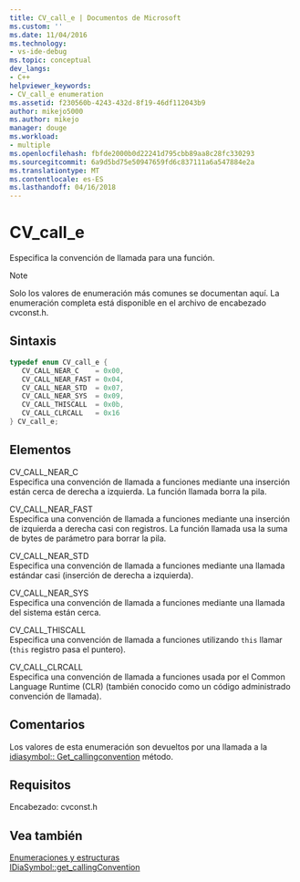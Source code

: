 ```yaml
---
title: CV_call_e | Documentos de Microsoft
ms.custom: ''
ms.date: 11/04/2016
ms.technology:
- vs-ide-debug
ms.topic: conceptual
dev_langs:
- C++
helpviewer_keywords:
- CV_call_e enumeration
ms.assetid: f230560b-4243-432d-8f19-46df112043b9
author: mikejo5000
ms.author: mikejo
manager: douge
ms.workload:
- multiple
ms.openlocfilehash: fbfde2000b0d22241d795cbb89aa8c28fc330293
ms.sourcegitcommit: 6a9d5bd75e50947659fd6c837111a6a547884e2a
ms.translationtype: MT
ms.contentlocale: es-ES
ms.lasthandoff: 04/16/2018
---
```

# <a name="cvcalle"></a>CV_call_e
Especifica la convención de llamada para una función.  
  
> [!NOTE]
>  Solo los valores de enumeración más comunes se documentan aquí. La enumeración completa está disponible en el archivo de encabezado cvconst.h.  
  
## <a name="syntax"></a>Sintaxis  
  
```C++  
typedef enum CV_call_e {   
   CV_CALL_NEAR_C    = 0x00,  
   CV_CALL_NEAR_FAST = 0x04,  
   CV_CALL_NEAR_STD  = 0x07,  
   CV_CALL_NEAR_SYS  = 0x09,  
   CV_CALL_THISCALL  = 0x0b,  
   CV_CALL_CLRCALL   = 0x16  
} CV_call_e;  
```  
  
## <a name="elements"></a>Elementos  
 CV_CALL_NEAR_C  
 Especifica una convención de llamada a funciones mediante una inserción están cerca de derecha a izquierda. La función llamada borra la pila.  
  
 CV_CALL_NEAR_FAST  
 Especifica una convención de llamada a funciones mediante una inserción de izquierda a derecha casi con registros. La función llamada usa la suma de bytes de parámetro para borrar la pila.  
  
 CV_CALL_NEAR_STD  
 Especifica una convención de llamada a funciones mediante una llamada estándar casi (inserción de derecha a izquierda).  
  
 CV_CALL_NEAR_SYS  
 Especifica una convención de llamada a funciones mediante una llamada del sistema están cerca.  
  
 CV_CALL_THISCALL  
 Especifica una convención de llamada a funciones utilizando `this` llamar (`this` registro pasa el puntero).  
  
 CV_CALL_CLRCALL  
 Especifica una convención de llamada a funciones usada por el Common Language Runtime (CLR) (también conocido como un código administrado convención de llamada).  
  
## <a name="remarks"></a>Comentarios  
 Los valores de esta enumeración son devueltos por una llamada a la [idiasymbol:: Get_callingconvention](../../debugger/debug-interface-access/idiasymbol-get-callingconvention.md) método.  
  
## <a name="requirements"></a>Requisitos  
 Encabezado: cvconst.h  
  
## <a name="see-also"></a>Vea también  
 [Enumeraciones y estructuras](../../debugger/debug-interface-access/enumerations-and-structures.md)   
 [IDiaSymbol::get_callingConvention](../../debugger/debug-interface-access/idiasymbol-get-callingconvention.md)